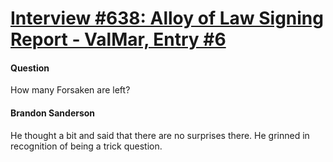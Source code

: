 # [Interview #638: Alloy of Law Signing Report - ValMar, Entry #6](https://www.theoryland.com/intvmain.php?i=638#6)

#### Question

How many Forsaken are left?

#### Brandon Sanderson

He thought a bit and said that there are no surprises there. He grinned in recognition of being a trick question.

